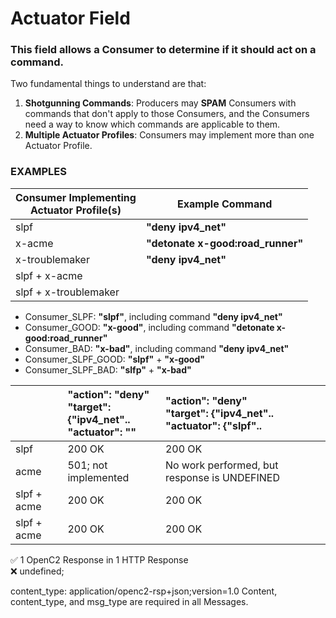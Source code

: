 # Actuator Field

### This field allows a Consumer to determine if it should act on a command.

Two fundamental things to understand are that:

1. **Shotgunning Commands**: Producers may **SPAM** Consumers with commands that don't apply to those Consumers, and the Consumers need a way to know which commands are applicable to them.
1. **Multiple Actuator Profiles**: Consumers may implement more than one Actuator Profile.



### EXAMPLES
|Consumer Implementing <br> Actuator Profile(s)| Example Command |
|-|-|
|slpf |**"deny ipv4_net"** |
|x-acme | **"detonate x-good:road_runner"** |
|x-troublemaker | **"deny ipv4_net"**  |
|slpf + x-acme | |
|slpf + x-troublemaker |  |

* Consumer_SLPF: **"slpf"**, including command **"deny ipv4_net"**
* Consumer_GOOD: **"x-good"**, including command **"detonate x-good:road_runner"**
* Consumer_BAD: **"x-bad"**, including command **"deny ipv4_net"**
* Consumer_SLPF_GOOD: **"slpf"** + **"x-good"**
* Consumer_SLPF_BAD: **"slfp"** + **"x-bad"**

|             |"action": "deny" <br> "target": {"ipv4_net".. <br> "actuator": "" | "action": "deny" <br> "target": {"ipv4_net".. <br> "actuator": {"slpf".. |
|-|:-|:-|
|slpf| 200 OK             | 200 OK |
|acme| 501; not implemented                                                        | No work performed, but response is UNDEFINED |
|slpf + acme| 200 OK                                                          | 200 OK |
|slpf + acme| 200 OK                                                          | 200 OK |




&#x2705; 1 OpenC2 Response in 1 HTTP Response     
&#x274C; undefined;

content_type: application/openc2-rsp+json;version=1.0
Content, content_type, and msg_type are required in all Messages.
